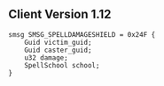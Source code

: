 ## Client Version 1.12

```rust,ignore
smsg SMSG_SPELLDAMAGESHIELD = 0x24F {
    Guid victim_guid;    
    Guid caster_guid;    
    u32 damage;    
    SpellSchool school;    
}

```
